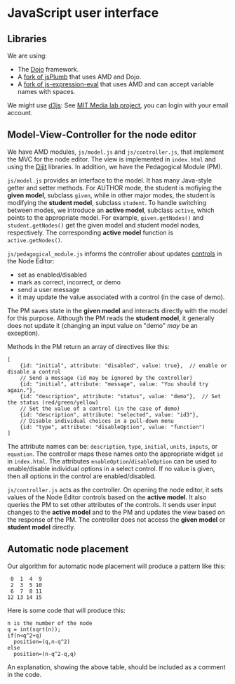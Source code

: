 # JavaScript user interface #

## Libraries ##

We are using:

* The [Dojo](http://dojotoolkit.org) framework.
* A [fork of jsPlumb](https://github.com/bhosaledipak/JsPlumb_Dojo_Integreate)
  that uses AMD and Dojo.
* A [fork of js-expression-eval](https://github.com/bvds/js-expression-eval) 
 that uses AMD and can accept variable names with spaces.

We might use  [d3js](http://d3js.org):
See [MIT Media lab project](http://immersion.media.mit.edu), you can 
login with your email account.

## Model-View-Controller for the node editor

We have AMD modules, `js/model.js` and `js/controller.js`, that implement the MVC for the
node editor.  The view is implemented in `index.html` and using the
[Dijit](http://dojotoolkit.org/reference-guide/dijit/) libraries.  In
addition, we have the Pedagogical Module (PM). 

`js/model.js` provides an interface to the model.  It has many
Java-style getter and setter methods. For AUTHOR mode, the student
is mofiying the **given model**, subclass `given`, while in other major
modes, the student is modifying the **student model**, subclass `student`.
To handle switching between modes, we introduce  an **active model**,
subclass `active`, which points to the appropriate model.  For example, 
`given.getNodes()` and `student.getNodes()` get the given model and
student model nodes, respectively.  The corresponding **active model**
function is `active.getNodes()`. 

`js/pedagogical_module.js` informs the controller about updates
[controls](http://www.w3.org/TR/html401/interact/forms.html#form-controls)
in the Node Editor:

* set as enabled/disabled
* mark as correct, incorrect, or demo
* send a user message
* it may update the value associated with a control (in the case of
  demo).

The PM saves state in the **given model** and interacts directly with the
model for this purpose.  Although the PM reads the **student model**, it
generally does not update it (changing an input value on "demo" *may*
be an exception).

Methods in the PM return an array of directives like this:

    [
		{id: "initial", attribute: "disabled", value: true},  // enable or disable a control
		// Send a message (id may be ignored by the controller)
		{id: "initial", attribute: "message", value: "You should try again."},
		{id: "description", attribute: "status", value: "demo"},  // Set the status (red/green/yellow)
		// Set the value of a control (in the case of demo)
		{id: "description", attribute: "selected", value: "id3"},
		// Disable individual choices in a pull-down menu
		{id: "type", attribute: "disableOption", value: "function")
	]

The attribute names can be: `description`, `type`, `initial`,
`units`, `inputs`, or `equation`.  The controller 
maps these names onto the appropriate widget `id` in `index.html`.
The attributes `enableOption`/`disableOption` can be used to
enable/disable individual options in a select control.  If no value is
given, then all options in the control are enabled/disabled.

`js/controller.js` acts as the controller.  On opening the node
editor, it sets values of the Node Editor controls based on the **active
model**.  It also queries the PM to set other attributes of the controls.
It sends user input changes to the **active model**  and to the PM and updates
the view based on the response of the PM.  The controller does not
access the **given model** or **student model** directly.

## Automatic node placement ##

Our algorithm for automatic node placement will
produce a pattern like this:

     0  1  4  9
     2  3  5 10
     6  7  8 11
    12 13 14 15

Here is some code that will produce this:

    n is the number of the node
    q = int(sqrt(n));
    if(n<q^2+q)
      position=(q,n-q^2)
    else
      position=(n-q^2-q,q)

An explanation, showing the above table, should be included as a comment in the code.
